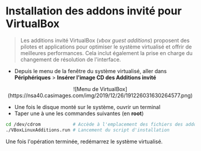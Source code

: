 # Installation des addons invité pour VirtualBox

> Les additions invité VirtualBox (_vbox guest additions_) proposent des pilotes et applications pour optimiser le système virtualisé et offrir de meilleures performances. Cela inclut également la prise en charge du changement de résolution de l'interface.

+ Depuis le menu de la fenêtre du système virtualisé, aller dans **Périphériques** > **Insérer l'image CD des Additions invité**

<p align="center">
![Menu de VirtualBox](https://nsa40.casimages.com/img/2019/12/26/191226031630264577.png)
 </p>

+ Une fois le disque monté sur le système, ouvrir un terminal
+ Taper une à une les commandes suivantes (en **root**)

```bash
cd /dev/cdrom            # Accède à l'emplacement des fichiers des addons
./VBoxLinuxAdditions.run # Lancement du script d'installation
```

Une fois l'opération terminée, redémarrez le système virtualisé.
